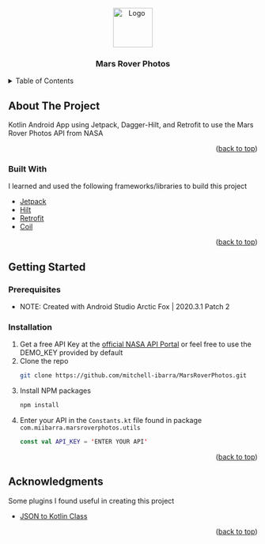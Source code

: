 <!-- PROJECT LOGO -->
<br />
<div align="center">
  <a href="https://github.com/mitchell-ibarra/MarsRoverPhotos/mars_rover.png">
    <img src="images/logo.png" alt="Logo" width="80" height="80">
  </a>

  <h3 align="center">Mars Rover Photos</h3>
</div>



<!-- TABLE OF CONTENTS -->
<details>
  <summary>Table of Contents</summary>
  <ol>
    <li>
      <a href="#about-the-project">About The Project</a>
      <ul>
        <li><a href="#built-with">Built With</a></li>
      </ul>
    </li>
    <li>
      <a href="#getting-started">Getting Started</a>
      <ul>
        <li><a href="#prerequisites">Prerequisites</a></li>
        <li><a href="#installation">Installation</a></li>
      </ul>
    </li>
    <li><a href="#usage">Usage</a></li>
    <li><a href="#roadmap">Roadmap</a></li>
    <li><a href="#contributing">Contributing</a></li>
    <li><a href="#license">License</a></li>
    <li><a href="#contact">Contact</a></li>
    <li><a href="#acknowledgments">Acknowledgments</a></li>
  </ol>
</details>



<!-- ABOUT THE PROJECT -->
## About The Project

Kotlin Android App using Jetpack, Dagger-Hilt, and Retrofit to use the Mars Rover Photos API from NASA

<p align="right">(<a href="#top">back to top</a>)</p>



### Built With

I learned and used the following frameworks/libraries to build this project

* [Jetpack](https://developer.android.com/jetpack/compose)
* [Hilt](https://dagger.dev/hilt/)
* [Retrofit](https://square.github.io/retrofit/)
* [Coil](https://github.com/coil-kt/coil)

<p align="right">(<a href="#top">back to top</a>)</p>



<!-- GETTING STARTED -->
## Getting Started

### Prerequisites

* NOTE: Created with Android Studio Arctic Fox | 2020.3.1 Patch 2

### Installation

1. Get a free API Key at the [official NASA API Portal](https://api.nasa.gov/) or feel free to use the DEMO_KEY provided by default
2. Clone the repo
   ```sh
   git clone https://github.com/mitchell-ibarra/MarsRoverPhotos.git
   ```
3. Install NPM packages
   ```sh
   npm install
   ```
4. Enter your API in the `Constants.kt` file found in package `com.miibarra.marsroverphotos.utils`
   ```kt
   const val API_KEY = 'ENTER YOUR API'
   ```

<p align="right">(<a href="#top">back to top</a>)</p>

<!-- ACKNOWLEDGMENTS -->
## Acknowledgments

Some plugins I found useful in creating this project

* [JSON to Kotlin Class](https://plugins.jetbrains.com/plugin/9960-json-to-kotlin-class-jsontokotlinclass-)

<p align="right">(<a href="#top">back to top</a>)</p>



<!-- MARKDOWN LINKS & IMAGES -->
<!-- https://www.markdownguide.org/basic-syntax/#reference-style-links -->
[contributors-shield]: https://img.shields.io/github/contributors/othneildrew/Best-README-Template.svg?style=for-the-badge
[contributors-url]: https://github.com/othneildrew/Best-README-Template/graphs/contributors
[forks-shield]: https://img.shields.io/github/forks/othneildrew/Best-README-Template.svg?style=for-the-badge
[forks-url]: https://github.com/othneildrew/Best-README-Template/network/members
[stars-shield]: https://img.shields.io/github/stars/othneildrew/Best-README-Template.svg?style=for-the-badge
[stars-url]: https://github.com/othneildrew/Best-README-Template/stargazers
[issues-shield]: https://img.shields.io/github/issues/othneildrew/Best-README-Template.svg?style=for-the-badge
[issues-url]: https://github.com/othneildrew/Best-README-Template/issues
[license-shield]: https://img.shields.io/github/license/othneildrew/Best-README-Template.svg?style=for-the-badge
[license-url]: https://github.com/othneildrew/Best-README-Template/blob/master/LICENSE.txt
[linkedin-shield]: https://img.shields.io/badge/-LinkedIn-black.svg?style=for-the-badge&logo=linkedin&colorB=555
[linkedin-url]: https://linkedin.com/in/othneildrew
[product-screenshot]: images/screenshot.png
